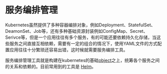 # 服务编排管理

Kubernetes虽然提供了多种容器编排对象，例如Deployment、StatefulSet、DeamonSet、Job等，还有多种基础资源封装例如ConfigMap、Secret、Serivce等，但是一个应用往往有多个服务，有的可能还要依赖持久化存储，当这些服务之间直接互相依赖，需要有一定的组合的情况下，使用YAML文件的方式配置应用往往十分繁琐还容易出错，这时候就需要服务编排工具。

服务编排管理工具就是构建在kubernetes的基础[object](../concepts/objects.md)之上，统筹各个服务之间的关系和依赖的。目前常用到的工具是 [Helm](https://github.com/helm/helm)。

